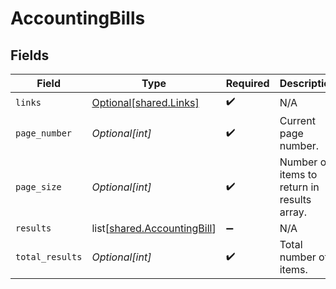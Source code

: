 # AccountingBills


## Fields

| Field                                                                    | Type                                                                     | Required                                                                 | Description                                                              |
| ------------------------------------------------------------------------ | ------------------------------------------------------------------------ | ------------------------------------------------------------------------ | ------------------------------------------------------------------------ |
| `links`                                                                  | [Optional[shared.Links]](undefined/models/shared/links.md)               | :heavy_check_mark:                                                       | N/A                                                                      |
| `page_number`                                                            | *Optional[int]*                                                          | :heavy_check_mark:                                                       | Current page number.                                                     |
| `page_size`                                                              | *Optional[int]*                                                          | :heavy_check_mark:                                                       | Number of items to return in results array.                              |
| `results`                                                                | list[[shared.AccountingBill](undefined/models/shared/accountingbill.md)] | :heavy_minus_sign:                                                       | N/A                                                                      |
| `total_results`                                                          | *Optional[int]*                                                          | :heavy_check_mark:                                                       | Total number of items.                                                   |
